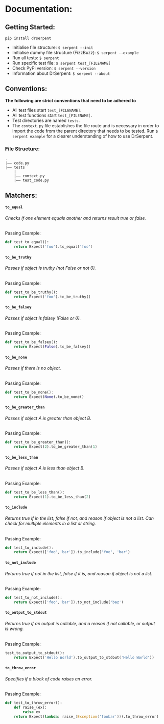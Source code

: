 # Documentation:

## Getting Started:

`pip install drserpent`

- Initialise file structure: `$ serpent --init`
- Initialise dummy file structure (FizzBuzz): `$ serpent --example`
- Run all tests: `$ serpent`
- Run specific test file: `$ serpent test_[FILENAME]`
- Check PyPi version: `$ serpent --version`
- Information about DrSerpent: `$ serpent --about`

## Conventions:
**The following are strict conventions that need to be adhered to**

- All test files start `test_[FILENAME]`.
- All test functions start `test_[FILENAME]`.
- Test directories are named `tests`.
- The `context.py` file establishes the file route and is necessary in order to import the code from the parent directory that needs to be tested. Run `$ serpent example` for a clearer understanding of how to use DrSerpent.

### File Structure:

```
.
|–– code.py
|–– tests
    |
    |–– context.py
    |–– test_code.py
```

## Matchers:


#### `to_equal`
###### Checks if one element equals another and returns result true or false.
Passing Example:
```python
def test_to_equal():
    return Expect('foo').to_equal('foo')
```
#### `to_be_truthy`
###### Passes if object is truthy (not False or not 0).
Passing Example:
```python
def test_to_be_truthy():
    return Expect('foo').to_be_truthy()
```
#### `to_be_falsey`
###### Passes if object is falsey (False or 0).
Passing Example:
```python
def test_to_be_falsey():
    return Expect(False).to_be_falsey()
```
#### `to_be_none`
###### Passes if there is no object.
Passing Example:
```python
def test_to_be_none():
    return Expect(None).to_be_none()
```
#### `to_be_greater_than`
###### Passes if object A is greater than object B.
Passing Example:
```python
def test_to_be_greater_than():
    return Expect(2).to_be_greater_than(1)
```
#### `to_be_less_than`
###### Passes if object A is less than object B.
Passing Example:
```python
def test_to_be_less_than():
    return Expect(1).to_be_less_than(2)
```
#### `to_include`
###### Returns true if in the list, false if not, and reason if object is not a list. Can check for multiple elements in a list or string.
Passing Example:
```python
def test_to_include():
    return Expect(['foo','bar']).to_include('foo', 'bar')
```
#### `to_not_include`
###### Returns true if not in the list, false if it is, and reason if object is not a list.
Passing Example:
```python
def test_to_not_include():
    return Expect(['foo','bar']).to_not_include('baz')
```
#### `to_output_to_stdout`
###### Returns true if an output is callable, and a reason if not callable, or output is wrong.
Passing Example:
```python
test_to_output_to_stdout():
    return Expect('Hello World').to_output_to_stdout('Hello World'))
```
#### `to_throw_error`
###### Specifies if a block of code raises an error.
Passing Example:
```python
def test_to_throw_error():
    def raise_(ex):
        raise ex
    return Expect(lambda: raise_(Exception('foobar'))).to_throw_error('foobar'))
```
